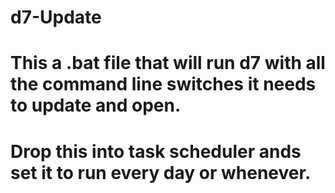 # d7-Update
# This a .bat file that will run d7 with all the command line switches it needs to update and open. 
# Drop this into task scheduler ands set it to run every day or whenever. 
